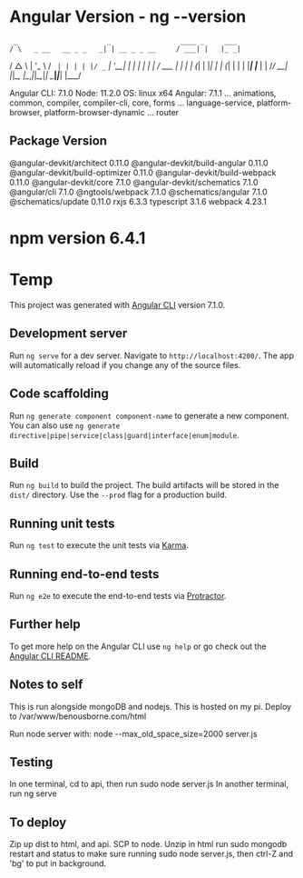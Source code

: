 # Angular Version - ng --version
     _                      _                 ____ _     ___
    / \   _ __   __ _ _   _| | __ _ _ __     / ___| |   |_ _|
   / △ \ | '_ \ / _` | | | | |/ _` | '__|   | |   | |    | |
  / ___ \| | | | (_| | |_| | | (_| | |      | |___| |___ | |
 /_/   \_\_| |_|\__, |\__,_|_|\__,_|_|       \____|_____|___|
                |___/
    

Angular CLI: 7.1.0
Node: 11.2.0
OS: linux x64
Angular: 7.1.1
... animations, common, compiler, compiler-cli, core, forms
... language-service, platform-browser, platform-browser-dynamic
... router

Package                           Version
-----------------------------------------------------------
@angular-devkit/architect         0.11.0
@angular-devkit/build-angular     0.11.0
@angular-devkit/build-optimizer   0.11.0
@angular-devkit/build-webpack     0.11.0
@angular-devkit/core              7.1.0
@angular-devkit/schematics        7.1.0
@angular/cli                      7.1.0
@ngtools/webpack                  7.1.0
@schematics/angular               7.1.0
@schematics/update                0.11.0
rxjs                              6.3.3
typescript                        3.1.6
webpack                           4.23.1

# npm version 6.4.1

# Temp

This project was generated with [Angular CLI](https://github.com/angular/angular-cli) version 7.1.0.

## Development server

Run `ng serve` for a dev server. Navigate to `http://localhost:4200/`. The app will automatically reload if you change any of the source files.

## Code scaffolding

Run `ng generate component component-name` to generate a new component. You can also use `ng generate directive|pipe|service|class|guard|interface|enum|module`.

## Build

Run `ng build` to build the project. The build artifacts will be stored in the `dist/` directory. Use the `--prod` flag for a production build.

## Running unit tests

Run `ng test` to execute the unit tests via [Karma](https://karma-runner.github.io).

## Running end-to-end tests

Run `ng e2e` to execute the end-to-end tests via [Protractor](http://www.protractortest.org/).

## Further help

To get more help on the Angular CLI use `ng help` or go check out the [Angular CLI README](https://github.com/angular/angular-cli/blob/master/README.md).

## Notes to self

This is run alongside mongoDB and nodejs. This is hosted on my pi. Deploy to /var/www/benousborne.com/html

Run node server with:
node --max_old_space_size=2000  server.js


## Testing

In one terminal, cd to api, then run
sudo node server.js
In another terminal, run
ng serve


## To deploy
Zip up dist to html, and api. SCP to node. Unzip in html
run sudo mongodb restart and status to make sure running
sudo node server.js, then ctrl-Z and 'bg' to put in background.